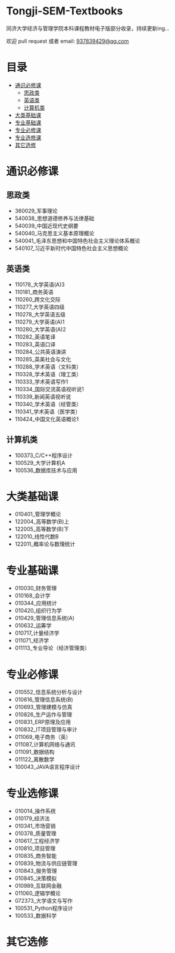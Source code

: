 # Tongji-SEM-Textbooks

同济大学经济与管理学院本科课程教材电子版部分收录，持续更新ing...

欢迎 pull request 或者 email: 937839429@qq.com

# 目录

- [通识必修课](#通识必修课)
  - [思政类](#思政类)
  - [英语类](#英语类)
  - [计算机类](#计算机类)
- [大类基础课](#大类基础课)
- [专业基础课](#专业基础课)
- [专业必修课](#专业必修课)
- [专业选修课](#专业选修课)
- [其它选修](#其它选修)

# 通识必修课

## 思政类

- 360029_军事理论
- 540038_思想道德修养与法律基础
- 540039_中国近现代史纲要
- 540040_马克思主义基本原理概论
- 540041_毛泽东思想和中国特色社会主义理论体系概论
- 540107_习近平新时代中国特色社会主义思想概论

## 英语类

- 110178_大学英语(A)3
- 110181_商务英语
- 110260_跨文化交际
- 110277_大学英语四级
- 110278_大学英语五级
- 110279_大学英语(A)1
- 110280_大学英语(A)2
- 110282_英语笔译
- 110283_英语口译
- 110284_公共英语演讲
- 110285_英美社会与文化
- 110288_学术英语（文科类）
- 110328_学术英语（理工类）
- 110333_学术英语写作1
- 110334_国际交流英语视听说1
- 110339_新闻英语视听说
- 110340_学术英语（经管类）
- 110341_学术英语（医学类）
- 110424_中国文化英语概论1

## 计算机类

- 100373_C/C++程序设计
- 100529_大学计算机A
- 100536_数据库技术与应用

# 大类基础课

- 010401_管理学概论
- 122004_高等数学(B)上
- 122005_高等数学(B)下
- 122010_线性代数B
- 122011_概率论与数理统计

# 专业基础课

- 010030_财务管理
- 010168_会计学
- 010344_应用统计
- 010420_组织行为学
- 010429_管理信息系统(A)
- 010632_运筹学
- 010717_计量经济学
- 011071_经济学
- 011113_专业导论（经济管理类）

# 专业必修课

- 010552_信息系统分析与设计
- 010616_管理信息系统(B)
- 010693_管理建模与仿真
- 010826_生产运作与管理
- 010831_ERP原理及应用
- 010832_IT项目管理与审计
- 011069_电子商务（英）
- 011087_计算机网络与通讯
- 011091_数据结构
- 011122_离散数学
- 100043_JAVA语言程序设计

# 专业选修课

- 010014_操作系统
- 010179_经济法
- 010341_市场营销
- 010378_质量管理
- 010617_工程经济学
- 010810_项目管理
- 010835_商务智能
- 010839_物流与供应链管理
- 010843_服务管理
- 010845_决策模拟
- 010989_互联网金融
- 011060_逻辑学概论
- 072373_大学语文与写作
- 100531_Python程序设计
- 100533_数据科学

# 其它选修
